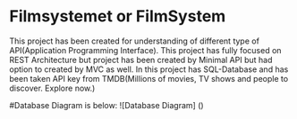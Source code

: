 # Filmsystemet or FilmSystem
This project has been created for understanding of different type of API(Application Programming Interface). This project has fully focused on REST Architecture but project has been created by Minimal API but had option to created by MVC as well. 
In this project has SQL-Database and has been taken API key from TMDB(Millions of movies, TV shows and people to discover. Explore now.)

#Database Diagram is below:
![Database Diagram] ()
